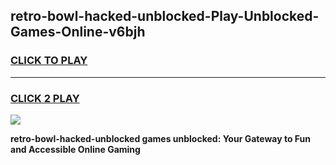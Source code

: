 
## retro-bowl-hacked-unblocked-Play-Unblocked-Games-Online-v6bjh
<h3>
<a href="https://premium76.site?title=retro-bowl-hacked-unblocked&ref=25A">CLICK TO PLAY</a></h3>
<hr>

<h3>
<a href="https://premium76.site?title=retro-bowl-hacked-unblocked&ref=25A">CLICK 2 PLAY</a>
  
</h3>

<a href="https://premium76.site?title=retro-bowl-hacked-unblocked&ref=25A"><img src="https://clearcache.store/games.png"></a>


**retro-bowl-hacked-unblocked games unblocked: Your Gateway to Fun and Accessible Online Gaming**
